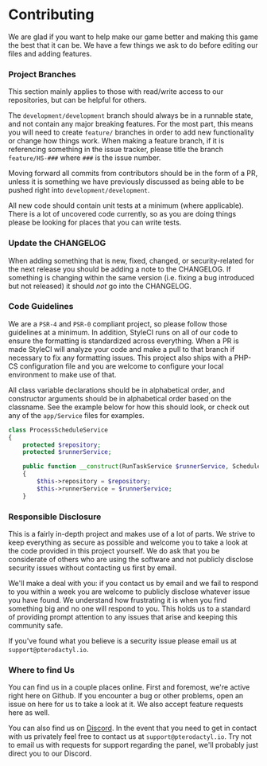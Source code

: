 # Contributing
We are glad if you want to help make our game better and making this game the best that it can be. 
We have a few things we ask to do before editing our files and adding features.

### Project Branches
This section mainly applies to those with read/write access to our repositories, but can be helpful for others.

The `development/development` branch should always be in a runnable state, and not contain any major breaking features. For the most part, this means you will need to create `feature/` branches in order to add new functionality or change how things work. When making a feature branch, if it is referencing something in the issue tracker, please title the branch `feature/HS-###` where `###` is the issue number.

Moving forward all commits from contributors should be in the form of a PR, unless it is something we have previously discussed as being able to be pushed right into `development/development`.

All new code should contain unit tests at a minimum (where applicable). There is a lot of uncovered code currently, so as you are doing things please be looking for places that you can write tests.

### Update the CHANGELOG
When adding something that is new, fixed, changed, or security-related for the next release you should be adding a note to the CHANGELOG. If something is changing within the same version (i.e. fixing a bug introduced but not released) it should _not_ go into the CHANGELOG.

### Code Guidelines
We are a `PSR-4` and `PSR-0` compliant project, so please follow those guidelines at a minimum. In addition, StyleCI runs on all of our code to ensure the formatting is standardized across everything. When a PR is made StyleCI will analyze your code and make a pull to that branch if necessary to fix any formatting issues. This project also ships with a PHP-CS configuration file and you are welcome to configure your local environment to make use of that.

All class variable declarations should be in alphabetical order, and constructor arguments should be in alphabetical order based on the classname. See the example below for how this should look, or check out any of the `app/Service` files for examples.

```php
class ProcessScheduleService
{
    protected $repository;
    protected $runnerService;

    public function __construct(RunTaskService $runnerService, ScheduleRepositoryInterface $repository)
    {
        $this->repository = $repository;
        $this->runnerService = $runnerService;
    }
```

### Responsible Disclosure
This is a fairly in-depth project and makes use of a lot of parts. We strive to keep everything as secure as possible and welcome you to take a look at the code provided in this project yourself. We do ask that you be considerate of others who are using the software and not publicly disclose security issues without contacting us first by email.

We'll make a deal with you: if you contact us by email and we fail to respond to you within a week you are welcome to publicly disclose whatever issue you have found. We understand how frustrating it is when you find something big and no one will respond to you. This holds us to a standard of providing prompt attention to any issues that arise and keeping this community safe.

If you've found what you believe is a security issue please email us at `support@pterodactyl.io`.

### Where to find Us
You can find us in a couple places online. First and foremost, we're active right here on Github. If you encounter a bug or other problems, open an issue on here for us to take a look at it. We also accept feature requests here as well.

You can also find us on [Discord](https://pterodactyl.io/discord). In the event that you need to get in contact with us privately feel free to contact us at `support@pterodactyl.io`. Try not to email us with requests for support regarding the panel, we'll probably just direct you to our Discord.
